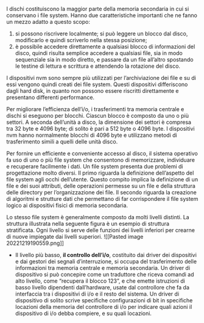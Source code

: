 I dischi costituiscono la maggior parte della memoria secondaria in cui si conservano i file system. Hanno due caratteristiche importanti che ne fanno un mezzo adatto a questo scopo:
1.  si possono riscrivere localmente; si può leggere un blocco dal disco, modificarlo e quindi scriverlo nella stessa posizione;
2.  è possibile accedere direttamente a qualsiasi blocco di informazioni del disco, quindi risulta semplice accedere a qualsiasi file, sia in modo sequenziale sia in modo diretto, e passare da un file all’altro spostando le testine di lettura e scrittura e attendendo la rotazione del disco.

I dispositivi nvm sono sempre più utilizzati per l’archiviazione dei file e su di essi vengono quindi creati dei file system.
Questi dispositivi differiscono dagli hard disk, in quanto non possono essere riscritti direttamente e presentano differenti performance.

Per migliorare l’efficienza dell’i/o, i trasferimenti tra memoria centrale e dischi si eseguono per blocchi. Ciascun blocco è composto da uno o più settori. A seconda dell’unità a disco, la dimensione dei settori è compresa tra 32 byte e 4096 byte; di solito è pari a 512 byte o 4096 byte. I dispositivi nvm hanno normalmente blocchi di 4096 byte e utilizzano metodi di trasferimento simili a quelli delle unità disco.

Per fornire un efficiente e conveniente accesso al disco, il sistema operativo fa uso di uno o più file system che consentono di memorizzare, individuare e recuperare facilmente i dati. 
Un file system presenta due problemi di progettazione molto diversi.
Il primo riguarda la definizione dell’aspetto del file system agli occhi dell’utente. Questo compito implica la definizione di un file e dei suoi attributi, delle operazioni permesse su un file e della struttura delle directory per l’organizzazione dei file. 
Il secondo riguarda la creazione di algoritmi e strutture dati che permettano di far corrispondere il file system logico ai dispositivi fisici di memoria secondaria.

Lo stesso file system è generalmente composto da molti livelli distinti. La struttura illustrata nella seguente figura è un esempio di struttura stratificata. Ogni livello si serve delle funzioni dei livelli inferiori per crearne di nuove impiegate dai livelli superiori.
![[Pasted image 20221219190559.png]]

- Il livello più basso, **il controllo dell’i/o**,
	costituito dai driver dei dispositivi e dai gestori dei segnali d’interruzione, si occupa del trasferimento delle informazioni tra memoria centrale e memoria secondaria. Un driver di dispositivo si può concepire come un traduttore che riceva comandi ad alto livello, come “recupera il blocco 123”, e che emette istruzioni di basso livello dipendenti dall’hardware, usate dal controllore che fa da interfaccia tra i dispositivi di i/o e il resto del sistema. Un driver di dispositivo di solito scrive specifiche configurazioni di bit in specifiche locazioni della memoria del controllore di i/o per indicare quali azioni il dispositivo di i/o debba compiere, e su quali locazioni.